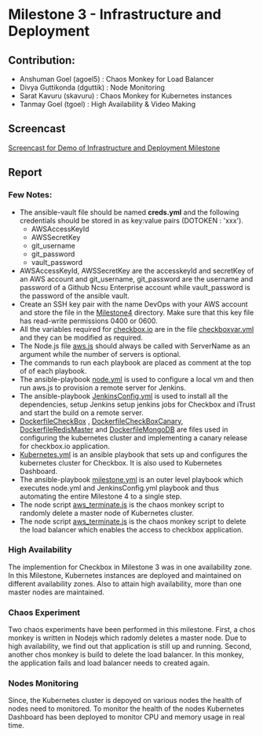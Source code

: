 # Milestone 3 - Infrastructure and Deployment

## Contribution:

- Anshuman Goel (agoel5) : Chaos Monkey for Load Balancer
- Divya Guttikonda (dguttik) : Node Monitoring
- Sarat Kavuru (skavuru) : Chaos Monkey for Kubernetes instances
- Tanmay Goel (tgoel) : High Availability & Video Making

## Screencast
[Screencast for Demo of  Infrastructure and Deployment Milestone](https://youtu.be/1iDUMS-HSj8)

## Report

### Few Notes:

- The ansible-vault file should be named __creds.yml__ and the following credentials should be stored in as key:value pairs (DOTOKEN : 'xxx').
  - AWSAccessKeyId
  - AWSSecretKey
  - git_username
  - git_password
  - vault_password
 - AWSAccessKeyId, AWSSecretKey are the accesskeyId and secretKey of an AWS account and git_username, git_password  are the username and password of a Github Ncsu Enterprise account while vault_password is the password of the ansible vault.
- Create an SSH key pair with the name DevOps with your AWS account and store the file in the [Milestone4](../Milestone4) directory. Make sure that this key file has read-write permissions 0400 or 0600.
- All the variables required for [checkbox.io](https://github.com/anshuman-goel/checkbox.io) are in the file [checkboxvar.yml](../Milestone4/checkboxvar.yml) and they can be modified as required.
- The Node.js file [aws.js](../Milestone4/aws.js) should always be called with ServerName as an argument while the number of servers is optional.
- The commands to run each playbook are placed as comment at the top of of each playbook.
- The ansible-playbook [node.yml](../Milestone4/node.yml) is used to configure a local vm and then run aws.js to provision a remote server for Jenkins.
- The ansible-playbook [JenkinsConfig.yml](../Milestone4/JenkinsConfig.yml) is used to install all the dependencies, setup Jenkins  setup jenkins jobs for Checkbox and iTrust and start the build on a remote server.
- [DockerfileCheckBox](../Milestone4/DockerfileCheckBox) , [DockerfileCheckBoxCanary](../Milestone4/DockerfileCheckBoxCanary), [DockerfileRedisMaster](../Milestone4/DockerfileRedisMaster) and [DockerfileMongoDB](../Milestone4/DockerfileMongoDB) are files used in configuring the kubernetes cluster and implementing a canary release for checkbox.io application.
- [Kubernetes.yml](../Milestone4/kubernetes.yml) is an ansible playbook that sets up and configures the kubernetes cluster for Checkbox. It is also used to Kubernetes Dashboard.
- The ansible-playbook [milestone.yml](../Milestone4/milestone.yml) is an outer level playbook which executes node.yml and JenkinsConfig.yml playbook and thus automating the entire Milestone 4 to a single step.
- The node script [aws_terminate.js](../Milestone4/aws_terminate.js) is the chaos monkey script to randomly delete a master node of Kubernetes cluster.
- The node script [aws_terminate.js](../Milestone4/aws_terminate.js) is the chaos monkey script to delete the load balancer which enables the access to checkbox application.

### High Availability

The implemention for Checkbox in Milestone 3 was in one availability zone. In this Milestone, Kubernetes instances are deployed and maintained on different availability zones. Also to attain high availability, more than one master nodes are maintained.

### Chaos Experiment

Two chaos experiments have been performed in this milestone. First, a chos monkey is written in Nodejs which radomly deletes a master node. Due to high availability, we find out that application is still up and running. Second, another chos monkey is build to delete the load balancer. In this monkey, the application fails and load balancer needs to created again.

### Nodes Monitoring

Since, the Kubernetes cluster is depoyed on various nodes the health of nodes need to monitored. To monitor the health of the nodes Kubernetes Dashboard has been deployed to monitor CPU and memory usage in real time.